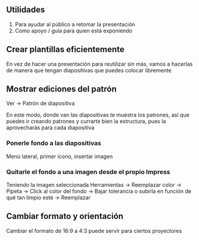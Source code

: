 ## Utilidades
1. Para ayudar al público a retomar la presentación
2. Como apoyo / guía para quien está exponiendo


## Crear plantillas eficientemente
En vez de hacer una presentación para reutilizar sin más, vamos a hacerlas de manera que tengan diapositivas que puedes colocar libremente

## Mostrar ediciones del patrón
Ver $\rightarrow$ Patrón de diapositiva

En este modo, donde van las diapositivas te muestra los patrones, así que puedes ir creando patrones y currarte bien la estructura, pues la aprovecharás para cada diapositiva
### Ponerle fondo a las diapositivas

Menú lateral, primer icono, insertar imagen

### Quitarle el fondo a una imagen desde el propio Impress
Teniendo la imagen seleccionada
Herramientas $\rightarrow$ Reemplazar color $\rightarrow$ Pipeta $\rightarrow$ Click al color del fondo $\rightarrow$ Bajar tolerancia o subirla en función de qué tan limpio esté $\rightarrow$ Reemplazar

## Cambiar formato y orientación
Cambiar el formato de 16:9 a 4:3 puede servir para ciertos proyectores
